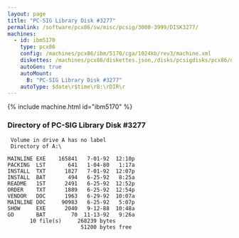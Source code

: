 ```yaml
---
layout: page
title: "PC-SIG Library Disk #3277"
permalink: /software/pcx86/sw/misc/pcsig/3000-3999/DISK3277/
machines:
  - id: ibm5170
    type: pcx86
    config: /machines/pcx86/ibm/5170/cga/1024kb/rev3/machine.xml
    diskettes: /machines/pcx86/diskettes.json,/disks/pcsigdisks/pcx86/diskettes.json
    autoGen: true
    autoMount:
      B: "PC-SIG Library Disk #3277"
    autoType: $date\r$time\rB:\rDIR\r
---
```


{% include machine.html id="ibm5170" %}

### Directory of PC-SIG Library Disk #3277

     Volume in drive A has no label
     Directory of A:\

    MAINLINE EXE    165841   7-01-92  12:10p
    PACKING  LST       641   1-04-80   1:17a
    INSTALL  TXT      1827   7-01-92  12:07p
    INSTALL  BAT       494   6-25-92   8:25a
    README   1ST      2491   6-25-92  12:52p
    ORDER    TXT      1889   6-25-92  12:54p
    VENDOR   DOC      1963   6-29-92  10:07a
    MAINLINE DOC     90983   6-25-92   5:07p
    SHOW     EXE      2040   9-12-88  10:48a
    GO       BAT        70  11-13-92   9:26a
           10 file(s)     268239 bytes
                           51200 bytes free
